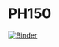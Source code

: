# PH150

[![Binder](https://mybinder.org/badge_logo.svg)](https://mybinder.org/v2/gh/dtoliphant/PH150/master?filepath=PH150W1.ipynb)
